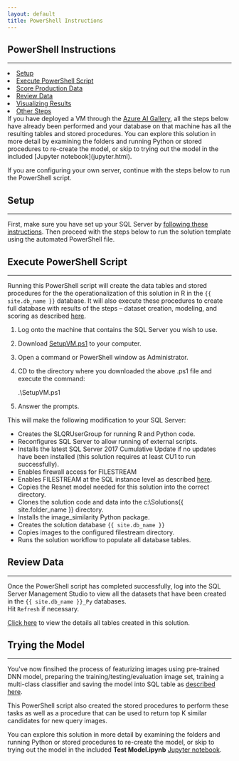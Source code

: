 ```yaml
---
layout: default
title: PowerShell Instructions
---
```



## PowerShell Instructions
---------------------------

<div class="row">
    <div class="col-md-6">
        <div class="toc">
            <li> <a href="#setup">Setup</a></li>
            <li> <a href="#execute-powershell-script">Execute PowerShell Script</a></li>
            <li> <a href="#score-production-data">Score Production Data</a></li>
            <li> <a href="#review-data">Review Data</a></li>
            <li> <a href="#visualizing-results">Visualizing Results</a> </li>
            <li> <a href="#other-steps">Other Steps</a></li>
        </div>
    </div>
    <div class="col-md-6">
        If you have deployed a VM through the  
        <a href="{{ site.aka_url }}">Azure AI Gallery</a>, all the steps below have already been performed and your database on that machine has all the resulting tables and stored procedures.  You can explore this solution in more detail by examining the folders and running Python or stored procedures to re-create the model, or skip to trying out the model in the included [Jupyter notebook](jupyter.html).
    </div>
</div>

If you are configuring your own server, continue with the steps below to run the PowerShell script.

## Setup 
-----------

First, make sure you have set up your SQL Server by  <a href="SetupSQL.html">following these instructions</a>.  Then proceed with the steps below to run the solution template using the automated PowerShell file. 

## Execute PowerShell Script
----------------------------

Running this PowerShell script will create the data tables and stored procedures for the the operationalization of this solution in R in the `{{ site.db_name }}` database.  It will also execute these procedures to create full database with results of the steps  – dataset creation, modeling, and scoring as described  [here](dba.html).


1. Log onto the machine that contains the SQL Server you wish to use.

2. Download  <a href="https://raw.githubusercontent.com/Microsoft/ml-server-image-similarity/master/Resources/ActionScripts/SetupVM.ps1" download>SetupVM.ps1</a> to your computer.

3. Open a command or PowerShell window as Administrator.

4. CD to the directory where you downloaded the above .ps1 file and execute the command:

    .\SetupVM.ps1

5. Answer the prompts.

This will make the following modification to your SQL Server:

* Creates the SLQRUserGroup for running R and Python code.
* Reconfigures SQL Server to allow running of external scripts.
* Installs the latest SQL Server 2017 Cumulative Update if no updates have been installed (this solution requires at least CU1 to run successfully).
* Enables firewall access for FILESTREAM
* Enables FILESTREAM at the SQL instance level as described [here](https://docs.microsoft.com/en-us/sql/relational-imagesbases/blob/enable-the-prerequisites-for-filetable).
* Copies the Resnet model needed for this solution into the correct directory.
* Clones the solution code and data into the c:\Solutions\{{ site.folder_name }} directory.
* Installs the image_similarity Python package.
* Creates the solution database `{{ site.db_name }}` 
* Copies images to the configured filestream directory.
* Runs the solution workflow to populate all database tables.
    
## Review Data
--------------

Once the PowerShell script has completed successfully, log into the SQL Server Management Studio to view all the datasets that have been created in the `{{ site.db_name }}_Py` databases.  
Hit `Refresh` if necessary.

[Click here](tables.html) to view the details all tables created in this solution.

## Trying the Model
---------------------

You've now finsihed the process of featurizing images using pre-trained DNN model, preparing the training/testing/evaluation image set, training a multi-class classifier and saving the model into SQL table as [described here](data-scientist.html).

This PowerShell script also created the stored procedures to perform these tasks as well as a procedure that can be used to  return top K similar candidates for new query images.

You can explore this solution in more detail by examining the folders and running Python or stored procedures to re-create the model, or skip to trying out the model in the included **Test Model.ipynb** [Jupyter notebook](jupyter.html).